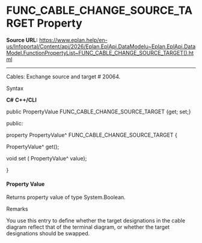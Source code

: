 # FUNC_CABLE_CHANGE_SOURCE_TARGET Property

**Source URL:** https://www.eplan.help/en-us/Infoportal/Content/api/2026/Eplan.EplApi.DataModelu~Eplan.EplApi.DataModel.FunctionPropertyList~FUNC_CABLE_CHANGE_SOURCE_TARGET().html

---

Cables: Exchange source and target # 20064.

Syntax

**C#**
**C++/CLI**


public PropertyValue FUNC_CABLE_CHANGE_SOURCE_TARGET {get; set;}

public:

property PropertyValue^ FUNC_CABLE_CHANGE_SOURCE_TARGET {

   PropertyValue^ get();

   void set (    PropertyValue^ value);

}


#### Property Value

Returns property value of type System.Boolean.

Remarks

You use this entry to define whether the target designations in the cable diagram reflect that of the terminal diagram, or whether the target designations should be swapped.
